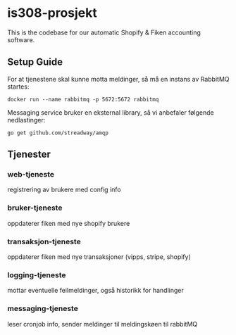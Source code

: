 # is308-prosjekt
This is the codebase for our automatic Shopify &amp; Fiken accounting software. 

## Setup Guide 
For at tjenestene skal kunne motta meldinger, så må en instans av RabbitMQ startes:
```
docker run --name rabbitmq -p 5672:5672 rabbitmq
```

Messaging service bruker en eksternal library, så vi anbefaler følgende nedlastinger:
```
go get github.com/streadway/amqp
```


## Tjenester
### web-tjeneste 
registrering av brukere med config info
### bruker-tjeneste
oppdaterer fiken med nye shopify brukere
### transaksjon-tjeneste
oppdaterer fiken med nye transaksjoner (vipps, stripe, shopify)
### logging-tjeneste
mottar eventuelle feilmeldinger, også historikk for handlinger 
### messaging-tjeneste
leser cronjob info, sender meldinger til meldingskøen til rabbitMQ
